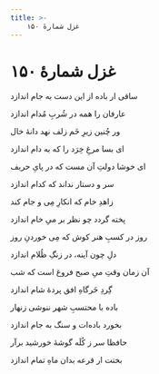 ```yaml
---
title: >-
    غزل شمارهٔ ۱۵۰
---
```

# غزل شمارهٔ ۱۵۰

<div class="b" id="bn1"><div class="m1"><p>ساقی ار باده از این دست به جام اندازد</p></div>
<div class="m2"><p>عارفان را همه در شُربِ مُدام اندازد</p></div></div>
<div class="b" id="bn2"><div class="m1"><p>ور چُنین زیرِ خَم زلف نهد دانهٔ خال</p></div>
<div class="m2"><p>ای بسا مرغِ خِرَد را که به دام اندازد</p></div></div>
<div class="b" id="bn3"><div class="m1"><p>ای خوشا دولتِ آن مست که در پایِ حریف</p></div>
<div class="m2"><p>سر و دستار نداند که کدام اندازد</p></div></div>
<div class="b" id="bn4"><div class="m1"><p>زاهدِ خام که انکارِ مِی و جام کند</p></div>
<div class="m2"><p>پخته گردد چو نظر بر میِ خام اندازد</p></div></div>
<div class="b" id="bn5"><div class="m1"><p>روز در کسبِ هنر کوش که مِی خوردنِ روز</p></div>
<div class="m2"><p>دلِ چون آینه، در زنگِ ظُلام اندازد</p></div></div>
<div class="b" id="bn6"><div class="m1"><p>آن زمان وقتِ میِ صبح فروغ است که شب</p></div>
<div class="m2"><p>گِردِ خَرگاهِ افق پردهٔ شام اندازد</p></div></div>
<div class="b" id="bn7"><div class="m1"><p>باده با محتسبِ شهر ننوشی زنهار</p></div>
<div class="m2"><p>بخورد باده‌ات و سنگ به جام اندازد</p></div></div>
<div class="b" id="bn8"><div class="m1"><p>حافظا سر ز کُلَه گوشهٔ خورشید برآر</p></div>
<div class="m2"><p>بختت ار قرعه بدان ماهِ تمام اندازد</p></div></div>
